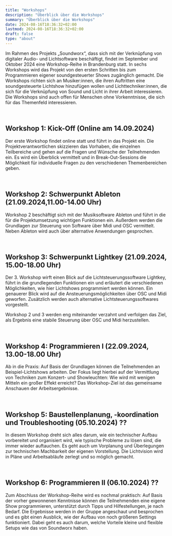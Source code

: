 ```yaml
---
title: "Workshops"
description: "Überblick über die Workshops"
summary: "Überblick über die Workshops"
date: 2024-08-16T18:36:32+02:00
lastmod: 2024-08-16T18:36:32+02:00
draft: false
type: "about"
---
```


Im Rahmen des Projekts „Soundworx“, dass sich mit der Verknüpfung von digitaler Audio- und Lichtsoftware beschäftigt, findet im September und Oktober 2024 eine Workshop-Reihe in Brandenburg statt. In sechs Workshops wird das Projekt von den ersten Schritten bis zum Programmieren eigener soundgesteuerter Shows zugänglich gemacht. Die Workshops richten sich an Musiker:innen, die ihren Auftritten eine soundgesteuerte Lichtshow hinzufügen wollen und Lichttechniker:innen, die sich für die Verknüpfung von Sound und Licht in ihrer Arbeit interessieren. Die Workshops sind auch offen für Menschen ohne Vorkenntnisse, die sich für das Themenfeld interessieren.

 
## Workshop 1: Kick-Off (Online am 14.09.2024)

Der erste Workshop findet online statt und führt in das Projekt ein. Die Projektverantwortlichen skizzieren das Vorhaben, die einzelnen Teilbereiche und gehen auf die Fragen und Wünsche der Teilnehmenden ein. Es wird ein Überblick vermittelt und in Break-Out-Sessions die Möglichkeit für individuelle Fragen zu den verschiedenen Themenbereichen geben.

 

## Workshop 2: Schwerpunkt Ableton (21.09.2024,11.00-14.00 Uhr)

Workshop 2 beschäftigt sich mit der Musiksoftware Ableton und führt in die für die Projektumsetzung wichtigen Funktionen ein. Außerdem werden die Grundlagen zur Steuerung von Software über Midi und OSC vermittelt. Neben Ableton wird auch über alternative Anwendungen gesprochen.

 

## Workshop 3: Schwerpunkt Lightkey (21.09.2024, 15.00-18.00 Uhr)

Der 3. Workshop wirft einen Blick auf die Lichtsteuerungssoftware Lightkey, führt in die grundlegenden Funktionen ein und erläutert die verschiedenen Möglichkeiten, wie hier Lichtshows programmiert werden können. Ein genauerer Blick wird auf die Ansteuerungsmöglichkeiten über OSC und Midi geworfen. Zusätzlich werden auch alternative Lichtsteuerungssoftwares vorgestellt.

Workshop 2 und 3 werden eng miteinander verzahnt und verfolgen das Ziel, als Ergebnis eine stabile Steuerung über OSC und Midi herzustellen.

 
## Workshop 4: Programmieren I (22.09.2024, 13.00-18.00 Uhr)

Ab in die Praxis: Auf Basis der Grundlagen können die Teilnehmenden an Beispiel-Lichtshows arbeiten. Der Fokus liegt hierbei auf der Vermittlung von Techniken zum Konzert- und Showleuchten: Wie wird mit wenigen Mitteln ein großer Effekt erreicht? Das Workshop-Ziel ist das gemeinsame Anschauen der Arbeitsergebnisse.

 

## Workshop 5: Baustellenplanung, -koordination und Troubleshooting (05.10.2024) ??

In diesem Workshop dreht sich alles darum, wie ein technischer Aufbau vorbereitet und organisiert wird, wie typische Probleme zu lösen sind, die immer wieder auftauchen. Es geht auch um Vorplanung und Überlegungen zur technischen Machbarkeit der eigenen Vorstellung. Die Lichtvision wird in Pläne und Arbeitsabläufe zerlegt und so möglich gemacht.

 

## Workshop 6: Programmieren II (06.10.2024) ??

Zum Abschluss der Workshop-Reihe wird es nochmal praktisch: Auf Basis der vorher gewonnenen Kenntnisse können die Teilnehmenden eine eigene Show programmieren, unterstützt durch Tipps und Hilfestellungen, je nach Bedarf. Die Ergebnisse werden in der Gruppe angeschaut und besprochen und es gibt einen Ausblick, wie der Aufbau von noch größeren Settings funktioniert. Dabei geht es auch darum, welche Vorteile kleine und flexible Setups wie das von Soundworx haben.
